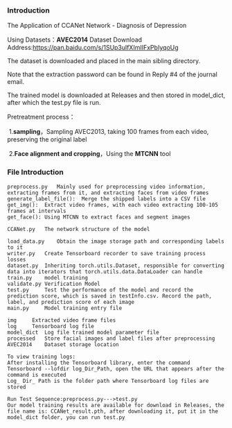### Introduction

The Application of CCANet Network - Diagnosis of Depression

Using Datasets：**AVEC2014**
Dataset Download Address:https://pan.baidu.com/s/1SUp3ulfXImIIFxPbIyqoUg

The dataset is downloaded and placed in the main sibling directory.

Note that the extraction password can be found in Reply #4 of the journal email.

The trained model is downloaded at Releases and then stored in model_dict, after which the test.py file is run.


Pretreatment process：

​	1.**sampling**，Sampling AVEC2013, taking 100 frames from each video, preserving the original label

​	2.**Face alignment and cropping**，Using the **MTCNN** tool

### File Introduction

```
preprocess.py	Mainly used for preprocessing video information, extracting frames from it, and extracting faces from video frames
generate_label_file():	Merge the shipped labels into a CSV file
get_img():	Extract video frames, with each video extracting 100-105 frames at intervals
get_face():	Using MTCNN to extract faces and segment images

CCANet.py	The network structure of the model
```

```
load_data.py	Obtain the image storage path and corresponding labels to it
writer.py	Create Tensorboard recorder to save training process losses
dataset.py	Inheriting torch.utils.Dataset, responsible for converting data into iterators that torch.utils.data.DataLoader can handle
train.py	model training
validate.py	Verification Model
test.py		Test the performance of the model and record the prediction score, which is saved in testInfo.csv. Record the path, label, and prediction score of each image
main.py		Model training entry file
```

```
img		Extracted video frame files
log		Tensorboard log file
model_dict	Log file trained model parameter file
processed	Store facial images and label files after preprocessing
AVEC2014	Dataset storage location
```

```
To view training logs:
After installing the Tensorboard library, enter the command Tensorboard --lofdir log_Dir_Path, open the URL that appears after the command is executed
Log_ Dir_ Path is the folder path where Tensorboard log files are stored
```

```
Run Test Sequence:preprocess.py--->test.py
Our model training results are available for download in Releases, the file name is: CCANet_result.pth, after downloading it, put it in the model_dict folder, you can run test.py
```
